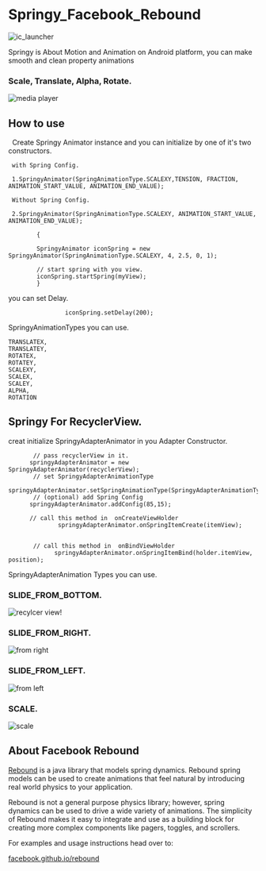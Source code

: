 # Springy_Facebook_Rebound


![ic_launcher](https://user-images.githubusercontent.com/11782272/27817284-ec04cbb0-60ad-11e7-901e-88e261b60c86.png)

  Springy is About Motion and Animation on Android platform, you can make smooth and clean property animations
### Scale, Translate, Alpha, Rotate.

![media player](https://user-images.githubusercontent.com/11782272/27817251-c255cff8-60ad-11e7-8e39-4e1c5eda1865.gif)    



## How to use

   Create Springy Animator instance and you can initialize by one of it's two constructors. 
     
     with Spring Config.
     
     1.SpringyAnimator(SpringAnimationType.SCALEXY,TENSION, FRACTION, ANIMATION_START_VALUE, ANIMATION_END_VALUE); 
     
     Without Spring Config.
     
     2.SpringyAnimator(SpringAnimationType.SCALEXY, ANIMATION_START_VALUE, ANIMATION_END_VALUE);
     
            {
            
            SpringyAnimator iconSpring = new SpringyAnimator(SpringAnimationType.SCALEXY, 4, 2.5, 0, 1);
            
            // start spring with you view.            
            iconSpring.startSpring(myView);      
            }
    
you can set Delay.
                    
                    iconSpring.setDelay(200);
                    
SpringyAnimationTypes you can use.

    TRANSLATEX,
    TRANSLATEY,
    ROTATEX,
    ROTATEY,
    SCALEXY,
    SCALEX,
    SCALEY,
    ALPHA,
    ROTATION
    

## Springy For RecyclerView.
creat initialize SpringyAdapterAnimator in you Adapter Constructor.
    
           // pass recyclerView in it.
          springyAdapterAnimator = new SpringyAdapterAnimator(recyclerView);
           // set SpringyAdapterAnimationType
          springyAdapterAnimator.setSpringAnimationType(SpringyAdapterAnimationType.SLIDE_FROM_BOTTOM);
           // (optional) add Spring Config
          springyAdapterAnimator.addConfig(85,15);    
          
          // call this method in  onCreateViewHolder 
                  springyAdapterAnimator.onSpringItemCreate(itemView);
                  
                  
           // call this method in  onBindViewHolder 
                 springyAdapterAnimator.onSpringItemBind(holder.itemView, position);



SpringyAdapterAnimation Types you can use.
###    SLIDE_FROM_BOTTOM.

![recylcer view](https://user-images.githubusercontent.com/11782272/27817252-c3d078b0-60ad-11e7-9cab-8a2ff4fe80c6.gif)!


###    SLIDE_FROM_RIGHT.
![from right](https://user-images.githubusercontent.com/11782272/27851944-a056e4b4-617a-11e7-83b0-e137adf1a61a.gif)


###    SLIDE_FROM_LEFT.

![from left](https://user-images.githubusercontent.com/11782272/27851937-9e793476-617a-11e7-9c85-192fd2f1f7e4.gif)

###    SCALE.

![scale](https://user-images.githubusercontent.com/11782272/27851936-9cb3b814-617a-11e7-9966-a21329704fad.gif)

    


## About Facebook Rebound

<a href="http://facebook.github.io/rebound">Rebound</a> is a java library that
models spring dynamics. Rebound spring models can be used to create animations
that feel natural by introducing real world physics to your application.

Rebound is not a general purpose physics library; however, spring dynamics
can be used to drive a wide variety of animations. The simplicity of Rebound
makes it easy to integrate and use as a building block for creating more
complex components like pagers, toggles, and scrollers.

For examples and usage instructions head over to:

[facebook.github.io/rebound](http://facebook.github.io/rebound)
